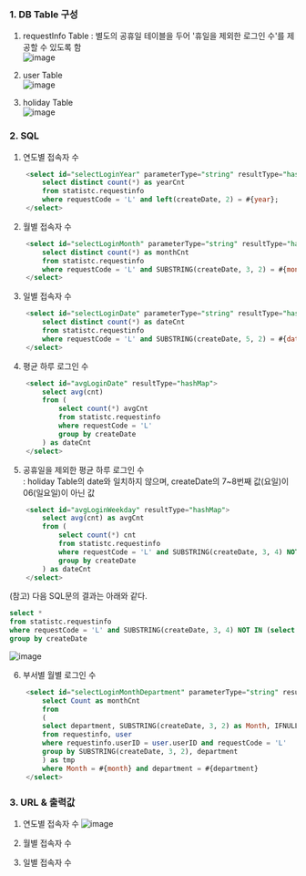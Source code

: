 ### 1. DB Table 구성

1. requestInfo Table
: 별도의 공휴일 테이블을 두어 '휴일을 제외한 로그인 수'를 제공할 수 있도록 함  
![image](https://user-images.githubusercontent.com/75845861/131637509-ad72164c-0d02-4a42-9248-b7ca256cb2e0.png)

2. user Table  
![image](https://user-images.githubusercontent.com/75845861/131637436-e8f092e0-dd78-4997-b619-0160108bc12d.png)

3. holiday Table  
![image](https://user-images.githubusercontent.com/75845861/131614208-b18fbc87-0918-4982-ad73-dc7d41b98dce.png)

### 2. SQL
1. 연도별 접속자 수
``` SQL
    <select id="selectLoginYear" parameterType="string" resultType="hashMap">
        select distinct count(*) as yearCnt
        from statistc.requestinfo
        where requestCode = 'L' and left(createDate, 2) = #{year};
    </select>
```
2. 월별 접속자 수
``` SQL
    <select id="selectLoginMonth" parameterType="string" resultType="hashMap">
        select distinct count(*) as monthCnt
        from statistc.requestinfo
        where requestCode = 'L' and SUBSTRING(createDate, 3, 2) = #{month};
    </select>
```
3. 일별 접속자 수
``` SQL
    <select id="selectLoginDate" parameterType="string" resultType="hashMap">
        select distinct count(*) as dateCnt
        from statistc.requestinfo
        where requestCode = 'L' and SUBSTRING(createDate, 5, 2) = #{date};
    </select>
```
4. 평균 하루 로그인 수
``` SQL
    <select id="avgLoginDate" resultType="hashMap">
		select avg(cnt)
		from (
			select count(*) avgCnt
			from statistc.requestinfo
			where requestCode = 'L'
			group by createDate
		) as dateCnt
    </select>
```
5. 공휴일을 제외한 평균 하루 로그인 수  
: holiday Table의 date와 일치하지 않으며, createDate의 7~8번째 값(요일)이 06(일요일)이 아닌 값
``` SQL
    <select id="avgLoginWeekday" resultType="hashMap">
		select avg(cnt) as avgCnt
		from (
			select count(*) cnt
			from statistc.requestinfo
			where requestCode = 'L' and SUBSTRING(createDate, 3, 4) NOT IN (select date from holiday) and SUBSTRING(createDate, 7, 2) != '06'
			group by createDate
		) as dateCnt
    </select>
```  
(참고) 다음 SQL문의 결과는 아래와 같다.  
``` SQL  
select *
from statistc.requestinfo
where requestCode = 'L' and SUBSTRING(createDate, 3, 4) NOT IN (select date from holiday) and SUBSTRING(createDate, 7, 2) != '06'
group by createDate
```
![image](https://user-images.githubusercontent.com/75845861/131650739-4c419003-014b-477f-9d74-b38a1b56792c.png)

6. 부서별 월별 로그인 수
``` SQL
    <select id="selectLoginMonthDepartment" parameterType="string" resultType="hashMap">
		select Count as monthCnt
        from
        (
        select department, SUBSTRING(createDate, 3, 2) as Month, IFNULL(count(*), 0) as Count
		from requestinfo, user
	    where requestinfo.userID = user.userID and requestCode = 'L'
	    group by SUBSTRING(createDate, 3, 2), department
        ) as tmp
        where Month = #{month} and department = #{department}
    </select>
```

### 3. URL & 출력값
1. 연도별 접속자 수
![image](https://user-images.githubusercontent.com/75845861/131642337-dff09b8d-ab89-4492-910b-81502f3a7694.png)

2. 월별 접속자 수

3. 일별 접속자 수
